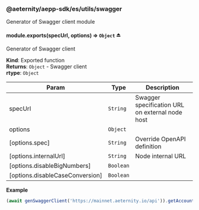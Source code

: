 <a id="module_@aeternity/aepp-sdk/es/utils/swagger"></a>

### @aeternity/aepp-sdk/es/utils/swagger
Generator of Swagger client module

<a id="exp_module_@aeternity/aepp-sdk/es/utils/swagger--module.exports"></a>

#### module.exports(specUrl, options) ⇒ `Object` ⏏
Generator of Swagger client

**Kind**: Exported function  
**Returns**: `Object` - Swagger client  
**rtype**: `Object`

| Param | Type | Description |
| --- | --- | --- |
| specUrl | `String` | Swagger specification URL on external node host |
| options | `Object` |  |
| [options.spec] | `String` | Override OpenAPI definition |
| [options.internalUrl] | `String` | Node internal URL |
| [options.disableBigNumbers] | `Boolean` |  |
| [options.disableCaseConversion] | `Boolean` |  |

**Example**  
```js
(await genSwaggerClient('https://mainnet.aeternity.io/api')).getAccountByPubkey('ak_jupBUgZNbcC4krDLR3tAkw1iBZoBbkNeShAq4atBtpFWmz36r')
```
